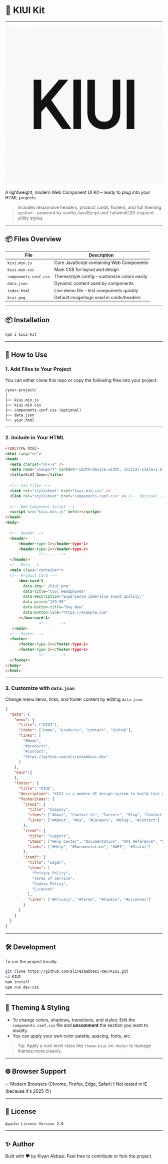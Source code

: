 # 🧩 KIUI Kit
---
<img src="kiui.png">


A lightweight, modern Web Component UI Kit – ready to plug into your HTML projects.

> Includes responsive headers, product cards, footers, and full theming system – powered by vanilla JavaScript and TailwindCSS-inspired utility styles.

---

## 📦 Files Overview

| File                  | Description                                  |
| --------------------- | -------------------------------------------- |
| `kiui.min.js`         | Core JavaScript containing Web Components    |
| `kiui.min.css`        | Main CSS for layout and design               |
| `components.conf.css` | Theme/style config – customize colors easily |
| `data.json`           | Dynamic content used by components           |
| `index.html`          | Live demo file – test components quickly     |
| `kiui.png`            | Default image/logo used in cards/headers     |

---
## 📦 Installation

```bash
npm i kiui-kit
```
---
## 🚀 How to Use

### 1. Add Files to Your Project

You can either clone this repo or copy the following files into your project:

```
/your-project/
│
├── kiui.min.js
├── kiui.min.css
├── components.conf.css (optional)
├── data.json
└── your.html
```

---

### 2. Include in Your HTML

```html
<!DOCTYPE html>
<html lang="en">
<head>
  <meta charset="UTF-8" />
  <meta name="viewport" content="width=device-width, initial-scale=1.0" />
  <title>KiUI Demo</title>

  <!-- CSS Files -->
  <link rel="stylesheet" href="kiui.min.css" />
  <link rel="stylesheet" href="components.conf.css" /> <!-- Optional -->

  <!-- Web Component Script -->
  <script src="kiui.min.js" defer></script>
</head>
<body>

  <!-- Header -->
  <header>
      <header-type-1></header-type-1>
      <header-type-2></header-type-2>
               <!-- ... -->
  </header>
  <!-- Main -->
  <main class="container">
  <!-- Product Card -->
      <box-card-1
        data-img="./kiui.png"
        data-title="Cool Headphones"
        data-description="Experience immersive sound quality."
        data-price="129.99"
        data-button-title="Buy Now"
        data-button-link="https://example.com"
      ></box-card-1>
               <!-- ... -->
   </main>
  <!-- Footer -->
  <footer>
      <footer-type-1></footer-type-1>
      <footer-type-2></footer-type-2>
               <!-- ... -->
  </footer>
</body>
</html>
```

---

### 3. Customize with `data.json`

Change menu items, links, and footer content by editing `data.json`:

```json
{
  "data": {
    "menu": {
      "title": ["KIUI"],
      "items": ["Home", "products", "contact", "GitHub"],
      "links": [
        "#Home",
        "#products",
        "#contact",
        "https://github.com/alirezaabbasi-dev"
      ]
    },
    "main":{
    },
    "footer": {
      "title": "KIUI",
      "description": "KIUI is a modern UI design system to build fast and responsive web interfaces.",
      "footerItems": {
        "item1": {
          "title": "Company",
          "items": ["About", "Contact Us", "Careers", "Blog", "Contact"],
          "links": ["#About", "#Us", "#Careers", "#Blog", "#Contact"]
        },
        "item2": {
          "title": "Support",
          "items": ["Help Center", "Documentation", "API Reference", "Status"],
          "links": ["#Help", "#Documentation", "#API", "#Status"]
        },
        "item3": {
          "title": "Legal",
          "items": [
            "Privacy Policy",
            "Terms of Service",
            "Cookie Policy",
            "Licenses"
          ],
          "links": ["#Privacy", "#Terms", "#Cookie", "#Licenses"]
        }
      }
    }
  }
}

```

---
## 🛠️ Development
To run the project locally:

```bash
git clone https://github.com/alirezaabbasi-dev/KIUI.git
cd KIUI
npm install
npm run dev:css
```
---
## 🎨 Theming & Styling

- To change colors, shadows, transitions, and styles:
  Edit the `components.conf.css` file and **uncomment** the section you want to modify.
- You can apply your own color palette, spacing, fonts, etc.

> Tip: Apply a root-level class like `theme-kiui` on `<body>` to manage themes more cleanly.

---

## 🌐 Browser Support

✅ Modern Browsers (Chrome, Firefox, Edge, Safari)
❗ Not tested in IE (because it's 2025 😉)

---

## 📄 License

`Apache License Version 2.0`

---

## ✨ Author

Built with ❤️ by Kiyan Abbasi.
Feel free to contribute or fork the project.
